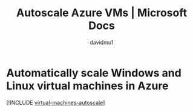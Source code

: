 ﻿---
title: Autoscale Azure VMs | Microsoft Docs
description: Learn about automatically scaling Windows and Linux virtual machines in Azure.
services: virtual-machines-linux
documentationcenter: ''
author: davidmu1
manager: timlt
editor: tysonn
tags: azure-resource-manager

ms.assetid:
ms.service: virtual-machines-linux
ms.workload: infrastructure-services
ms.tgt_pltfrm: vm-linux
ms.date: 08/21/2017
ms.author: davidmu
---

# Automatically scale Windows and Linux virtual machines in Azure

[!INCLUDE [virtual-machines-autoscale](../../../includes/virtual-machines-autoscale.md)]

